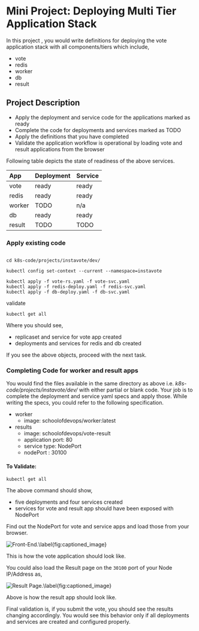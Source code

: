 # Mini Project: Deploying Multi Tier Application Stack

In this project , you would write definitions for deploying the vote application stack with all components/tiers which include,

  * vote
  * redis
  * worker
  * db
  * result

## Project Description

  * Apply the deployment and service code for the applications marked as ready
  * Complete the code for  deployments and services marked as TODO
  * Apply the definitions that you have completed
  * Validate the application workflow is operational by loading vote and result applications from the browser


Following table depicts the state of readiness of the above services.

| App     | Deployment     | Service |
| :------------- | :------------- | :------------- |
| vote       | ready       | ready       |
| redis       | ready       | ready       |
| worker       | TODO       | n/a       |
| db       | ready       | ready       |
| result       | TODO       | TODO       |


### Apply existing code

```

cd k8s-code/projects/instavote/dev/

kubectl config set-context --current --namespace=instavote

kubectl apply -f vote-rs.yaml -f vote-svc.yaml
kubectl apply -f redis-deploy.yaml -f redis-svc.yaml
kubectl apply -f db-deploy.yaml -f db-svc.yaml
```

validate

```
kubectl get all
```
Where you should see,

  * replicaset and service for vote app created
  * deployments and services for redis and db created

If you see the above objects, proceed with the next task.

### Completing Code for worker and result apps

You would find the files available in the same directory as above i.e. *k8s-code/projects/instavote/dev/* with either partial or blank code. Your job is to complete the deployment and service yaml specs and apply those. While writing the specs, you could refer to the following specification.  

  * worker
    * image: schoolofdevops/worker:latest
  * results
    * image: schoolofdevops/vote-result
    * application port: 80
    * service type: NodePort
    * nodePort : 30100



#### To Validate:

```
kubectl get all
```

The above command should show,
  * five deployments and four services created
  * services for vote and result app should have been exposed with NodePort

Find out the NodePort for vote and service apps and load those from your browser.


![Front-End.\label{fig:captioned_image}](images/vote-rc.png)

This is how the vote application should look like.


You could also load the Result page on the `30100` port of your Node IP/Address as, 

![Result Page.\label{fig:captioned_image}](images/Result.png)

Above is how the result app should look like.

Final validation is, if you submit the vote, you should see the results changing accordingly. You would see this behavior only if all deployments and services are created and configured properly.
